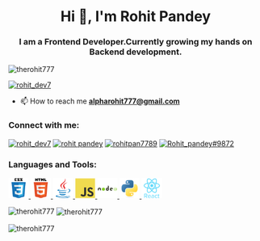 <h1 align="center">Hi 👋, I'm Rohit Pandey</h1>
<h3 align="center">I am a Frontend Developer.Currently growing my hands on Backend development.</h3>

<p align="left"> <img src="https://komarev.com/ghpvc/?username=therohit777&label=Profile%20views&color=0e75b6&style=flat" alt="therohit777" /> </p>

<p align="left"> <a href="https://twitter.com/rohit_dev7" target="blank"><img src="https://img.shields.io/twitter/follow/rohit_dev7?logo=twitter&style=for-the-badge" alt="rohit_dev7" /></a> </p>

- 📫 How to reach me **alpharohit777@gmail.com**

<h3 align="left">Connect with me:</h3>
<p align="left">
<a href="https://twitter.com/rohit_dev7" target="blank"><img align="center" src="https://raw.githubusercontent.com/rahuldkjain/github-profile-readme-generator/master/src/images/icons/Social/twitter.svg" alt="rohit_dev7" height="30" width="40" /></a>
<a href="https://linkedin.com/in/rohit pandey" target="blank"><img align="center" src="https://raw.githubusercontent.com/rahuldkjain/github-profile-readme-generator/master/src/images/icons/Social/linked-in-alt.svg" alt="rohit pandey" height="30" width="40" /></a>
<a href="https://instagram.com/rohitpan7789" target="blank"><img align="center" src="https://raw.githubusercontent.com/rahuldkjain/github-profile-readme-generator/master/src/images/icons/Social/instagram.svg" alt="rohitpan7789" height="30" width="40" /></a>
<a href="https://discord.gg/Rohit_pandey#9872" target="blank"><img align="center" src="https://raw.githubusercontent.com/rahuldkjain/github-profile-readme-generator/master/src/images/icons/Social/discord.svg" alt="Rohit_pandey#9872" height="30" width="40" /></a>
</p>

<h3 align="left">Languages and Tools:</h3>
<p align="left"> <a href="https://www.w3schools.com/css/" target="_blank"> <img src="https://raw.githubusercontent.com/devicons/devicon/master/icons/css3/css3-original-wordmark.svg" alt="css3" width="40" height="40"/> </a> <a href="https://www.w3.org/html/" target="_blank"> <img src="https://raw.githubusercontent.com/devicons/devicon/master/icons/html5/html5-original-wordmark.svg" alt="html5" width="40" height="40"/> </a> <a href="https://www.java.com" target="_blank"> <img src="https://raw.githubusercontent.com/devicons/devicon/master/icons/java/java-original.svg" alt="java" width="40" height="40"/> </a> <a href="https://developer.mozilla.org/en-US/docs/Web/JavaScript" target="_blank"> <img src="https://raw.githubusercontent.com/devicons/devicon/master/icons/javascript/javascript-original.svg" alt="javascript" width="40" height="40"/> </a> <a href="https://nodejs.org" target="_blank"> <img src="https://raw.githubusercontent.com/devicons/devicon/master/icons/nodejs/nodejs-original-wordmark.svg" alt="nodejs" width="40" height="40"/> </a> <a href="https://www.python.org" target="_blank"> <img src="https://raw.githubusercontent.com/devicons/devicon/master/icons/python/python-original.svg" alt="python" width="40" height="40"/> </a> <a href="https://reactjs.org/" target="_blank"> <img src="https://raw.githubusercontent.com/devicons/devicon/master/icons/react/react-original-wordmark.svg" alt="react" width="40" height="40"/> </a> </p>

<p><img align="left" src="https://github-readme-stats.vercel.app/api/top-langs?username=therohit777&show_icons=true&locale=en&layout=compact" alt="therohit777" /></p>

<p>&nbsp;<img align="center" src="https://github-readme-stats.vercel.app/api?username=therohit777&show_icons=true&locale=en" alt="therohit777" /></p>

<p><img align="center" src="https://github-readme-streak-stats.herokuapp.com/?user=therohit777&" alt="therohit777" /></p>
